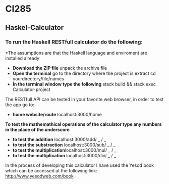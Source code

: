 # CI285

## Haskel-Calculator

### To run the Haskell RESTfull calculator do the following:


*The assumptions are that the Haskell language and enviroment are installed already
* **Download the ZIP file** unpack the archive file 
* **Open the terminal** go to the directory where the project is extract cd yourdirectory/file/names
* **In the terminal window type the following**  stack build && stack exec Calculator-project

The RESTfull API can be tested in your favorite web browser, in order to test the app go to:

* **home website/route** localhost:3000/home

**To test the mathemathical operations of the calculator type any numbers in the place of the underscore**

* **to test the addition** localhost:3000/add/ _ / _ 
* **to test the substraction** localhost:3000/sub/ _ / _ 
* **to test the multiplication**localhost:3000/mul/ _ / _ 
* **to test the multiplication** localhost:3000/div/ _ / _

In the process of developing this calculator I have used the Yesod book which can be accessed at the following link:
http://www.yesodweb.com/book
